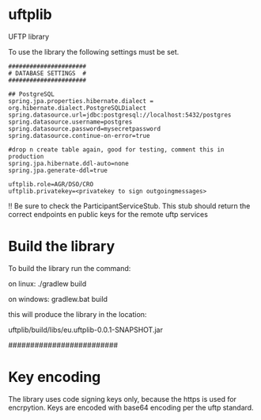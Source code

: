 # uftplib
UFTP library

To use the library the following settings must be set.

```
######################
# DATABASE SETTINGS  #
######################

## PostgreSQL
spring.jpa.properties.hibernate.dialect = org.hibernate.dialect.PostgreSQLDialect
spring.datasource.url=jdbc:postgresql://localhost:5432/postgres
spring.datasource.username=postgres
spring.datasource.password=mysecretpassword
spring.datasource.continue-on-error=true

#drop n create table again, good for testing, comment this in production
spring.jpa.hibernate.ddl-auto=none
spring.jpa.generate-ddl=true

uftplib.role=AGR/DSO/CRO
uftplib.privatekey=<privatekey to sign outgoingmessages>
```

!! Be sure to check the ParticipantServiceStub. This stub should return the correct endpoints en public keys for the remote uftp services

# Build the library

To build the library run the command:

on linux:
./gradlew build

on windows:
gradlew.bat build

this will produce the library in the location:

uftplib/build/libs/eu.uftplib-0.0.1-SNAPSHOT.jar

#########################
# Key encoding

The library uses code signing keys only, because the https is used for encrpytion.
Keys are encoded with base64 encoding per the uftp standard.

